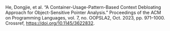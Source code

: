 He, Dongjie, et al. “A Container-Usage-Pattern-Based Context Debloating Approach for Object-Sensitive Pointer Analysis.” Proceedings of the ACM on Programming Languages, vol. 7, no. OOPSLA2, Oct. 2023, pp. 971–1000. Crossref, <a href='https://doi.org/10.1145/3622832' target='_blank'>https://doi.org/10.1145/3622832</a>.